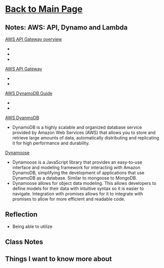 # [Back to Main Page](https://reecerenninger.github.io/reading-notes/)

## Notes: AWS: API, Dynamo and Lambda

[AWS API Gateway overview](https://www.serverless.com/amazon-api-gateway)

-
-
-

[AWS API Gateway](https://aws.amazon.com/api-gateway/)

-
-

[AWS DynamoDB Guide](https://www.dynamodbguide.com/what-is-dynamo-db/)

-
-

[AWS DyanmoDB](https://aws.amazon.com/dynamodb/)

- DynamoDB is a highly scalable and organized database service provided by Amazon Web Services (AWS) that allows you to store and retrieve large amounts of data, automatically distributing and replicating it for high performance and durability.

[Dynamoose](https://dynamoosejs.com/getting_started/Introduction)

- Dynamoose is a JavaScript library that provides an easy-to-use interface and modeling framework for interacting with Amazon DynamoDB, simplifying the development of applications that use DynamoDB as a database. Similar to mongoose to MongoDB.
- Dynamoose allows for object data modeling.  This allows developers to define models for their data with intuitive syntax so it is easier to navigate.  Integration with promises allows for it to integrate with promises to allow for more efficient and readable code.

## Reflection 

- Being able to utilize 

## Class Notes

## Things I want to know more about
